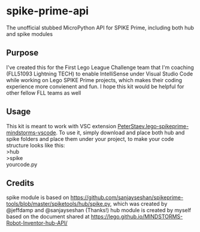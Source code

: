 # spike-prime-api
The unofficial stubbed MicroPython API for SPIKE Prime, including both hub and spike modules

## Purpose
I've created this for the First Lego League Challenge team that I'm coaching (FLL51093 Lightning TECH) to enable IntelliSense under Visual Studio Code while working on Lego SPIKE Prime projects, which makes their coding experience more convienent and fun.
I hope this kit would be helpful for other fellow FLL teams as well

## Usage
This kit is meant to work with VSC extension [PeterStaev.lego-spikeprime-mindstorms-vscode](https://marketplace.visualstudio.com/items?itemName=PeterStaev.lego-spikeprime-mindstorms-vscode).
To use it, simply download and place both hub and spike folders and place them under your project, to make your code structure looks like this:
  <br>\>hub
  <br>\>spike
  <br>yourcode.py

## Credits
spike module is based on https://github.com/sanjayseshan/spikeprime-tools/blob/master/spiketools/hub/spike.py, which was created by @jeffdamp and @sanjayseshan (Thanks!)
hub module is created by myself based on the document shared at https://lego.github.io/MINDSTORMS-Robot-Inventor-hub-API/

